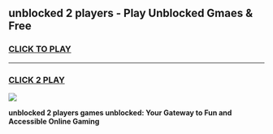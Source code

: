 
## unblocked 2 players - Play Unblocked Gmaes & Free
<h3>
<a href="https://news.freeplayer.one?title=unblocked_2_players&ref=16F">CLICK TO PLAY</a></h3>
<hr>

<h3>
<a href="https://news.freeplayer.one?title=unblocked_2_players&ref=16F">CLICK 2 PLAY</a>
  
</h3>

<a href="https://news.freeplayer.one?title=unblocked_2_players&ref=16F/"><img src="https://clearcache.store/games.png"></a>


**unblocked 2 players games unblocked: Your Gateway to Fun and Accessible Online Gaming**
